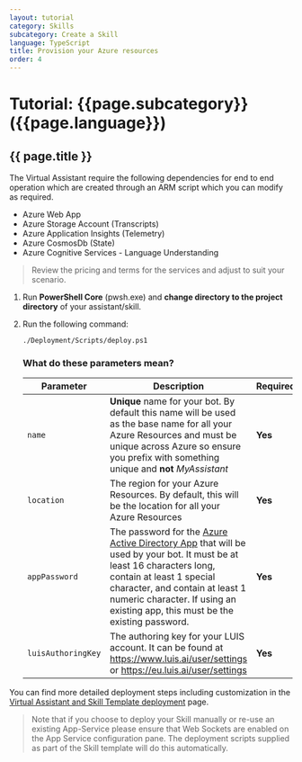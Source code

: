 ```yaml
---
layout: tutorial
category: Skills
subcategory: Create a Skill
language: TypeScript
title: Provision your Azure resources
order: 4
---
```


# Tutorial: {{page.subcategory}} ({{page.language}})

## {{ page.title }}

The Virtual Assistant require the following dependencies for end to end operation which are created through an ARM script which you can modify as required.

- Azure Web App
- Azure Storage Account (Transcripts)
- Azure Application Insights (Telemetry)
- Azure CosmosDb (State)
- Azure Cognitive Services - Language Understanding

> Review the pricing and terms for the services and adjust to suit your scenario.

1. Run **PowerShell Core** (pwsh.exe) and **change directory to the project directory** of your assistant/skill.
2. Run the following command:

    ```shell
    ./Deployment/Scripts/deploy.ps1
    ```

    ### What do these parameters mean?

    Parameter | Description | Required
    --------- | ----------- | --------
    `name` | **Unique** name for your bot. By default this name will be used as the base name for all your Azure Resources and must be unique across Azure so ensure you prefix with something unique and **not** *MyAssistant* | **Yes**
    `location` | The region for your Azure Resources. By default, this will be the location for all your Azure Resources | **Yes**
    `appPassword` | The password for the [Azure Active Directory App](https://ms.portal.azure.com/#blade/Microsoft_AAD_IAM/ActiveDirectoryMenuBlade/Overview) that will be used by your bot. It must be at least 16 characters long, contain at least 1 special character, and contain at least 1 numeric character. If using an existing app, this must be the existing password. | **Yes**
    `luisAuthoringKey` | The authoring key for your LUIS account. It can be found at https://www.luis.ai/user/settings or https://eu.luis.ai/user/settings | **Yes**

You can find more detailed deployment steps including customization in the [Virtual Assistant and Skill Template deployment]({{site.baseurl}}/reference/virtual-assistant/deploymentscripts/) page.

> Note that if you choose to deploy your Skill manually or re-use an existing App-Service please ensure that Web Sockets are enabled on the App Service configuration pane. The deployment scripts supplied as part of the Skill template will do this automatically.
